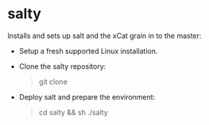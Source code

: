 salty
=====

Installs and sets up salt and the xCat grain in to the master:

- Setup a fresh supported Linux installation.

- Clone the salty repository:

  > git clone

- Deploy salt and prepare the environment:

  > cd salty && sh ./salty

